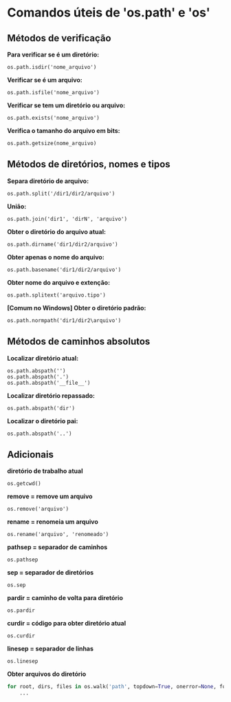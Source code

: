 # Comandos úteis de 'os.path' e 'os'

## Métodos de verificação

**Para verificar se é um diretório:**

	os.path.isdir('nome_arquivo')

**Verificar se é um arquivo:**

	os.path.isfile('nome_arquivo')

**Verificar se tem um diretório ou arquivo:**

	os.path.exists('nome_arquivo')

**Verifica o tamanho do arquivo em bits:**

	os.path.getsize(nome_arquivo)

## Métodos de diretórios, nomes e tipos

**Separa diretório de arquivo:**

	os.path.split('/dir1/dir2/arquivo')

**União:**

	os.path.join('dir1', 'dirN', 'arquivo')

**Obter o diretório do arquivo atual:**

	os.path.dirname('dir1/dir2/arquivo')

**Obter apenas o nome do arquivo:**

	os.path.basename('dir1/dir2/arquivo')

**Obter nome do arquivo e extenção:**

	os.path.splitext('arquivo.tipo')

**[Comum no Windows] Obter o diretório padrão:**

	os.path.normpath('dir1/dir2\arquivo')

 ## Métodos de caminhos absolutos

**Localizar diretório atual:**

	os.path.abspath('')
	os.path.abspath('.')
	os.path.abspath('__file__')

**Localizar diretório repassado:**

	os.path.abspath('dir')

**Localizar o diretório pai:**

	os.path.abspath('..')

## Adicionais


 **diretório de trabalho atual**

 	os.getcwd()
 
**remove = remove um arquivo**

	os.remove('arquivo')


**rename = renomeia um arquivo**

	os.rename('arquivo', 'renomeado')


**pathsep = separador de caminhos**

	os.pathsep

**sep = separador de diretórios**

	os.sep

**pardir = caminho de volta para diretório**

	os.pardir

**curdir = código para obter diretório atual**

	os.curdir

**linesep = separador de linhas**

	os.linesep

**Obter arquivos do diretório**
```py
for root, dirs, files in os.walk('path', topdown=True, onerror=None, followlinks=False):
	...
```
